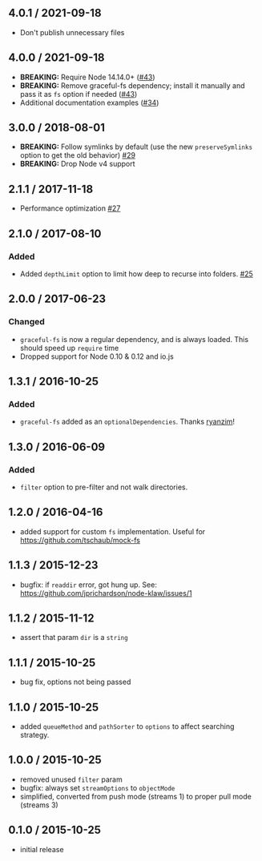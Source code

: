 4.0.1 / 2021-09-18
------------------

- Don't publish unnecessary files

4.0.0 / 2021-09-18
------------------

- **BREAKING:** Require Node 14.14.0+ ([#43](https://github.com/jprichardson/node-klaw/pull/43))
- **BREAKING:** Remove graceful-fs dependency; install it manually and pass it as `fs` option if needed ([#43](https://github.com/jprichardson/node-klaw/pull/43))
- Additional documentation examples ([#34](https://github.com/jprichardson/node-klaw/pull/34))

3.0.0 / 2018-08-01
------------------

- **BREAKING:** Follow symlinks by default (use the new `preserveSymlinks` option to get the old behavior) [#29](https://github.com/jprichardson/node-klaw/pull/29)
- **BREAKING:** Drop Node v4 support

2.1.1 / 2017-11-18
------------------

- Performance optimization [#27](https://github.com/jprichardson/node-klaw/pull/27)

2.1.0 / 2017-08-10
------------------

### Added

- Added `depthLimit` option to limit how deep to recurse into folders. [#25](https://github.com/jprichardson/node-klaw/pull/25)

2.0.0 / 2017-06-23
------------------

### Changed

- `graceful-fs` is now a regular dependency, and is always loaded. This should speed up `require` time
- Dropped support for Node 0.10 & 0.12 and io.js

1.3.1 / 2016-10-25
------------------
### Added
- `graceful-fs` added as an `optionalDependencies`. Thanks [ryanzim]!

1.3.0 / 2016-06-09
------------------
### Added
- `filter` option to pre-filter and not walk directories.

1.2.0 / 2016-04-16
------------------
- added support for custom `fs` implementation. Useful for https://github.com/tschaub/mock-fs

1.1.3 / 2015-12-23
------------------
- bugfix: if `readdir` error, got hung up. See: https://github.com/jprichardson/node-klaw/issues/1

1.1.2 / 2015-11-12
------------------
- assert that param `dir` is a `string`

1.1.1 / 2015-10-25
------------------
- bug fix, options not being passed

1.1.0 / 2015-10-25
------------------
- added `queueMethod` and `pathSorter` to `options` to affect searching strategy.

1.0.0 / 2015-10-25
------------------
- removed unused `filter` param
- bugfix: always set `streamOptions` to `objectMode`
- simplified, converted from push mode (streams 1) to proper pull mode (streams 3)

0.1.0 / 2015-10-25
------------------
- initial release

<!-- contributors -->
[ryanzim]: https://github.com/ryanzim
